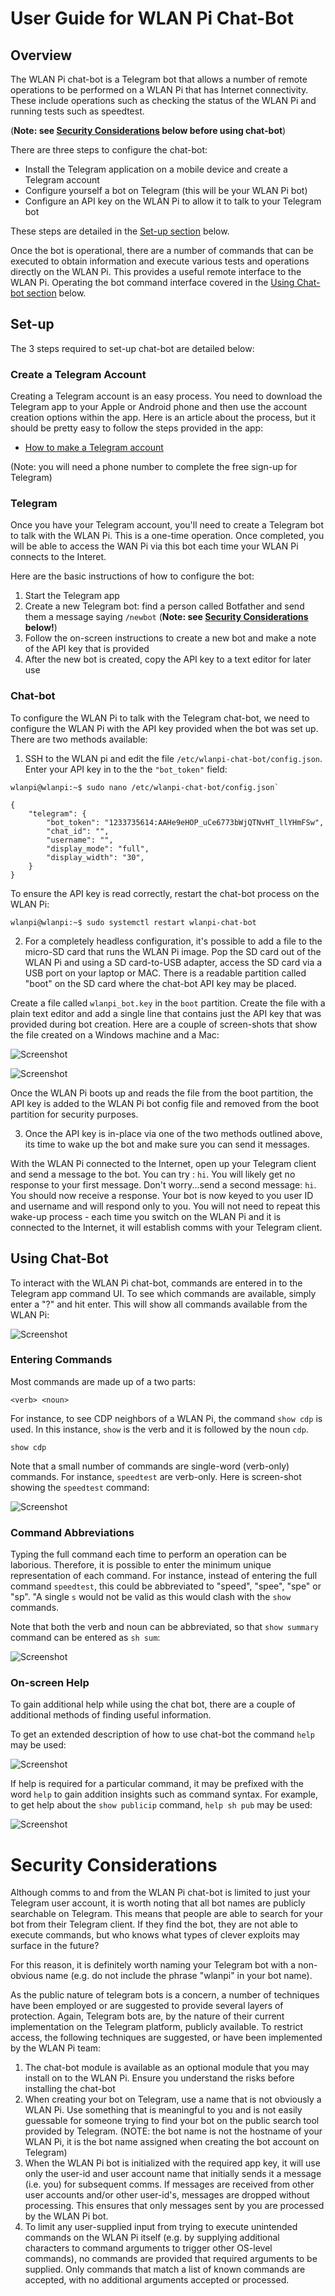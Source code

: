 # User Guide for WLAN Pi Chat-Bot

## Overview
The WLAN Pi chat-bot is a Telegram bot that allows a number of remote operations to be performed on a WLAN Pi that has Internet connectivity. These include operations such as checking the status of the WLAN Pi and running tests such as speedtest.

(__Note: see [Security Considerations](#security-considerations) below before using chat-bot__)

There are three steps to configure the chat-bot:

 - Install the Telegram application on a mobile device and create a Telegram account 
 - Configure yourself a bot on Telegram (this will be your WLAN Pi bot)
 - Configure an API key on the WLAN Pi to allow it to talk to your Telegram bot

These steps are detailed in the [Set-up section](#set-up) below.

Once the bot is operational, there are a number of commands that can be executed to obtain information and execute various tests and operations directly on the WLAN Pi. This provides a useful remote interface to the WLAN Pi. Operating the bot command interface covered in the [Using Chat-bot section](#using-chat-bot) below. 

## Set-up
The 3 steps required to set-up chat-bot are detailed below:

### Create a Telegram Account

Creating a Telegram account is an easy process. You need to download the Telegram app to your Apple or Android phone and then use the account creation options within the app. Here is an article about the process, but it should be pretty easy to follow the steps provided in the app:

 - [How to make a Telegram account ](https://www.businessinsider.com/how-to-make-a-telegram-account)

 (Note: you will need a phone number to complete the free sign-up for Telegram)

### Telegram

Once you have your Telegram account, you'll need to create a Telegram bot to talk with the WLAN Pi. This is a one-time operation. Once completed, you will be able to access the WAN Pi via this bot each time your WLAN Pi connects to the Interet.

Here are the basic instructions of how to configure the bot:

1. Start the Telegram app
2. Create a new Telegram bot: find a person called Botfather and send them a message saying `/newbot` (__Note: see [Security Considerations](#security-considerations) below!__)
3. Follow the on-screen instructions to create a new bot and make a note of the API key that is provided
4. After the new bot is created, copy the API key to a text editor for later use

### Chat-bot

To configure the WLAN Pi to talk with the Telegram chat-bot, we need to configure the WLAN Pi with the API key provided when the bot was set up. There are two methods available:

1. SSH to the WLAN pi and edit the file `/etc/wlanpi-chat-bot/config.json`. Enter your API key in to the the `"bot_token"` field:

```
wlanpi@wlanpi:~$ sudo nano /etc/wlanpi-chat-bot/config.json`
```

```
{
    "telegram": {
        "bot_token": "1233735614:AAHe9eHOP_uCe6773bWjQTNvHT_llYHmFSw",
        "chat_id": "",
        "username": "",
        "display_mode": "full",
        "display_width": "30",
    }
}
```
To ensure the API key is read correctly, restart the chat-bot process on the WLAN Pi:

```
wlanpi@wlanpi:~$ sudo systemctl restart wlanpi-chat-bot
```

2. For a completely headless configuration, it's possible to add a file to the micro-SD card that runs the WLAN Pi image. Pop the SD card out of the WLAN Pi and using a SD card-to-USB adapter, access the SD card via a USB port on your laptop or MAC. There is a readable partition called "boot" on the SD card where the chat-bot API key may be placed. 

Create a file called `wlanpi_bot.key` in the `boot` partition. Create the file with a plain text editor and add a single line that contains just the API key that was provided during bot creation. Here are a couple of screen-shots that show the file created on a Windows machine and a Mac:

![Screenshot](images/boot_partition_windows.png)

![Screenshot](images/boot_partition_mac.png)

Once the WLAN Pi boots up and reads the file from the boot partition, the API key is added to the WLAN Pi bot config file and removed from the boot partition for security purposes.

3. Once the API key is in-place via one of the two methods outlined above, its time to wake up the bot and make sure you can send it messages.

With the WLAN Pi connected to the Internet, open up your Telegram client and send a message to the bot. You can try : `hi`. You will likely get no response to your first message. Don't worry...send a second message: `hi`. You should now receive a response. Your bot is now keyed to you user ID  and username and will respond only to you. You will not need to repeat this wake-up process - each time you switch on the WLAN Pi and it is connected to the Internet, it will establish comms with your Telegram client.

## Using Chat-Bot

To interact with the WLAN Pi chat-bot, commands are entered in to the Telegram app command UI. To see which commands are available, simply enter a "?" and hit enter. This will show all commands available from the WLAN Pi:

![Screenshot](images/chatbot-show-commands.png)

### Entering Commands

Most commands are made up of a two parts:

    <verb> <noun>

For instance, to see CDP neighbors of a WLAN Pi, the command `show cdp` is used. In this instance, `show` is the verb and it is followed by the noun `cdp`.

```
show cdp
```

Note that a small number of commands are single-word (verb-only) commands. For instance, `speedtest` are verb-only. Here is screen-shot showing the `speedtest` command:

![Screenshot](images/chatbot-speedtest.png)

### Command Abbreviations

Typing the full command each time to perform an operation can be laborious. Therefore, it is possible to enter the minimum unique representation of each command. For instance, instead of entering the full command `speedtest`, this could be abbreviated to "speed", "spee", "spe" or "sp". "A single `s` would not be valid as this would clash with the `show` commands.

Note that both the verb and noun can be abbreviated, so that `show summary` command can be entered as `sh sum`:

![Screenshot](images/chatbot-sh-sum.png)

### On-screen Help 

To gain additional help while using the chat bot, there are a couple of additional methods of finding useful information.

To get an extended description of how to use chat-bot the command `help` may be used:

![Screenshot](images/chatbot-help.png)

If help is required for a particular command, it may be prefixed with the word `help` to gain addition insights such as command syntax. For example, to get help about the `show publicip` command, `help sh pub` may be used:

![Screenshot](images/chatbot-help-sh-pub.png)

# Security Considerations
Although comms to and from the WLAN Pi chat-bot is limited to just your Telegram user account, it is worth noting that all bot names are publicly searchable on Telegram. This means that people are able to search for your bot from their Telegram client. If they find the bot, they are not able to execute commands, but who knows what types of clever exploits may surface in the future?

For this reason, it is definitely worth naming your Telegram bot with a non-obvious name (e.g. do not include the phrase "wlanpi" in your bot name).

As the public nature of telegram bots is a concern, a number of techniques have been employed or are suggested to provide several layers of protection. Again, Telegram bots are, by the nature of their current implementation on the Telegram platform, publicly available. To restrict access, the following techniques are suggested, or have been implemented by the WLAN Pi team:

1. The chat-bot module is available as an optional module that you may install on to the WLAN Pi. Ensure you understand the risks before installing the chat-bot
2. When creating your bot on Telegram, use a name that is not obviously a WLAN Pi. Use something that is meaningful to you and is not easily guessable for someone trying to find your bot on the public search tool provided by Telegram. (NOTE: the bot  name is not the hostname of your WLAN Pi, it is the bot name assigned when creating the bot account on Telegram)
3. When the WLAN Pi bot is initialized with the required app key, it will use only the user-id and user account name that initially sends it a message (i.e. you) for subsequent comms. If messages are received from other user accounts and/or other user-id's, messages are dropped without processing. This ensures that only messages sent by you are processed by the WLAN Pi bot.
4. To limit any user-supplied input from trying to execute unintended commands on the WLAN Pi itself (e.g. by supplying additional characters to command arguments to trigger other OS-level commands), no commands are provided that required arguments to be supplied. Only commands that match a list of known commands are accepted, with no additional arguments accepted or processed.   



